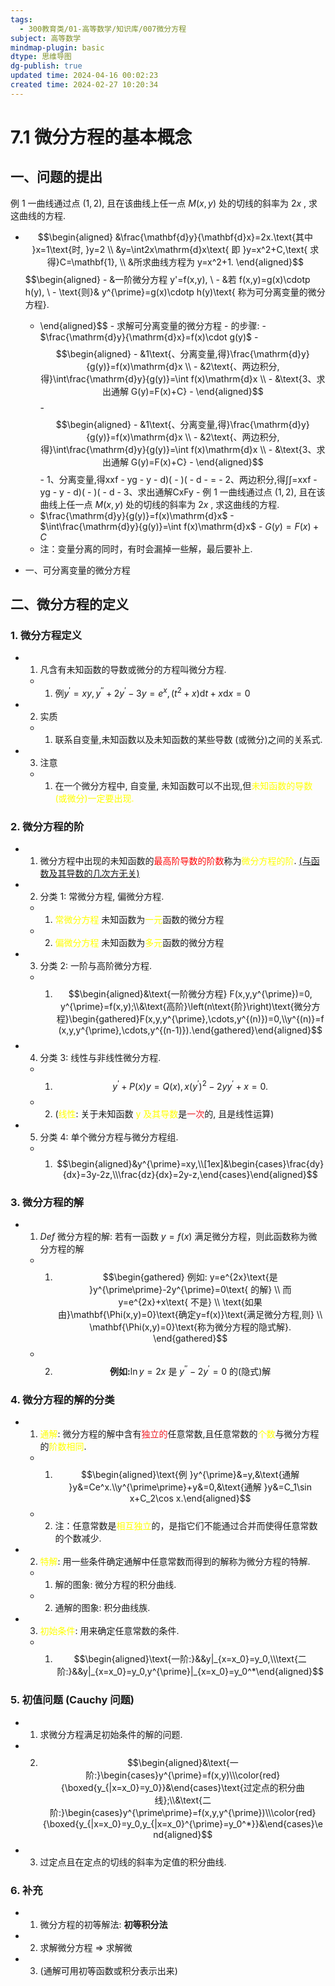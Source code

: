```yaml
---
tags:
  - 300教育类/01-高等数学/知识库/007微分方程
subject: 高等数学
mindmap-plugin: basic
dtype: 思维导图
dg-publish: true
updated time: 2024-04-16 00:02:23
created time: 2024-02-27 10:20:34
---
```


# 7.1 微分方程的基本概念

## 一、问题的提出

例 1 一曲线通过点 $(1,2)$, 且在该曲线上任一点 $M(x,y)$ 处的切线的斜率为 $2x$ , 求这曲线的方程.
- $$\begin{aligned}   &\frac{\mathbf{d}y}{\mathbf{d}x}=2x.\text{其中 }x=1\text{时, }y=2   \\   &y=\int2x\mathrm{d}x\text{ 即 }y=x^2+C,\text{ 求得}C=\mathbf{1}, \\   &所求曲线方程为 y=x^2+1.
   \end{aligned}$$$$\begin{aligned}    - &一阶微分方程 y'=f(x,y), \\    - &若  f(x,y)=g(x)\cdotp h(y), \\    - \text{则}& y^{\prime}=g(x)\cdotp h(y)\text{ 称为可分离变量的微分方程}.
    - \end{aligned}$$    - 求解可分离变量的微分方程    - 的步骤:    - $\frac{\mathrm{d}y}{\mathrm{d}x}=f(x)\cdot g(y)$    - $$\begin{aligned}    - &1\text{、分离变量,得}\frac{\mathrm{d}y}{g(y)}=f(x)\mathrm{d}x \\    - &2\text{、两边积分,得}\int\frac{\mathrm{d}y}{g(y)}=\int f(x)\mathrm{d}x \\    - &\text{3、求出通解 G(y)=F(x)+C}    - \end{aligned}$$    - $$\begin{aligned}    - &1\text{、分离变量,得}\frac{\mathrm{d}y}{g(y)}=f(x)\mathrm{d}x \\    - &2\text{、两边积分,得}\int\frac{\mathrm{d}y}{g(y)}=\int f(x)\mathrm{d}x \\    - &\text{3、求出通解 G(y)=F(x)+C}    - \end{aligned}$$    - 1、分离变量,得xxf 	- yg 	- y 	- d)(	- )(	- d 	- =	- 2、两边积分,得∫∫=xxf 	- yg 	- y 	- d)(	- )(	- d 	- 3、求出通解CxFy - 例 1 一曲线通过点 $(1,2)$, 且在该曲线上任一点 $M(x,y)$ 处的切线的斜率为 $2x$ , 求这曲线的方程.
    - $\frac{\mathrm{d}y}{g(y)}=f(x)\mathrm{d}x$    - $\int\frac{\mathrm{d}y}{g(y)}=\int f(x)\mathrm{d}x$    - $G(y)=F(x)+C$
    - 注：变量分离的同时，有时会漏掉一些解，最后要补上.

- 一、可分离变量的微分方程

## 二、微分方程的定义

### 1. 微分方程定义
- 1. 凡含有未知函数的导数或微分的方程叫微分方程.
    - 1. $\text{例} y^{\prime}=xy, y^{\prime\prime}+2y^{\prime}-3y=e^x,(t^2+x)\mathrm{d}t+x\mathrm{d}x=0$
- 2. 实质
    - 1. 联系自变量,未知函数以及未知函数的某些导数 (或微分)之间的关系式.
- 3. 注意
    - 1. 在一个微分方程中, 自变量, 未知函数可以不出现,但<font color="#ffff00">未知函数的导数 (或微分)一定要出现.</font>

### 2. 微分方程的阶
- 1. 微分方程中出现的未知函数的<font color="#ff0000">最高阶导数的阶数</font>称为<font color="#ffff00">微分方程的阶</font>. <u>(与函数及其导数的几次方无关)</u>
- 2. 分类 1: 常微分方程, 偏微分方程.
    - 1. <font color="#ffff00">常微分方程</font>  未知函数为<font color="#ffff00">一元</font>函数的微分方程
    - 2. <font color="#ffff00">偏微分方程</font>  未知函数为<font color="#ffff00">多元</font>函数的微分方程
- 3. 分类 2: 一阶与高阶微分方程.
    - 1. $$\begin{aligned}&\text{一阶微分方程} F(x,y,y^{\prime})=0, y^{\prime}=f(x,y);\\&\text{高阶}\left(n\text{阶}\right)\text{微分方程}\begin{gathered}F(x,y,y^{\prime},\cdots,y^{(n)})=0,\\y^{(n)}=f(x,y,y^{\prime},\cdots,y^{(n-1)}).\end{gathered}\end{aligned}$$
- 4. 分类 3: 线性与非线性微分方程.
    - 1. $$y^\prime+P(x)y=Q(x), x(y^\prime)^2-2yy^\prime+x=0.$$
    - 2. (<font color="#ffff00">线性</font>: 关于未知函数 <font color="#ffff00">y 及其导数</font>是<font color=#ed1c24>一次</font>的, 且是线性运算)
- 5. 分类 4: 单个微分方程与微分方程组.
    - 1. $$\begin{aligned}&y^{\prime}=xy,\\[1ex]&\begin{cases}\frac{dy}{dx}=3y-2z,\\\frac{dz}{dx}=2y-z,\end{cases}\end{aligned}$$

### 3. 微分方程的解
- 1. $Def$ 微分方程的解: 若有一函数 $y=f (x)$ 满足微分方程，则此函数称为微分方程的解
    - 1. $$\begin{gathered}
       例如: y=e^{2x}\text{是 }y^{\prime\prime}-2y^{\prime}=0\text{ 的解} \\
       而 y=e^{2x}+x\text{ 不是} \\
       \text{如果由}\mathbf{\Phi(x,y)=0}\text{确定y=f(x)}\text{满足微分方程,则} \\
       \mathbf{\Phi(x,y)=0}\text{称为微分方程的隐式解}. 
       \end{gathered}$$
    - 2. $$\textbf{例如:}\ln y=2x\text{ 是 }y^{\prime\prime}-2y^{\prime}=0\text{ 的}(\text{隐式})\text{解}$$

### 4. 微分方程的解的分类
- 1. <font color="#ffff00">通解</font>: 微分方程的解中含有<font color=#ed1c24>独立的</font>任意常数,且任意常数的<font color="#ffff00">个数</font>与微分方程的<font color="#ffff00">阶数相同</font>.
    - 1. $$\begin{aligned}\text{例 }y^{\prime}&=y,&\text{通解 }y&=Ce^x.\\y^{\prime\prime}+y&=0,&\text{通解 }y&=C_1\sin x+C_2\cos x.\end{aligned}$$
    - 2. 注：任意常数是<font color="#ffff00">相互独立</font>的，是指它们不能通过合并而使得任意常数的个数减少.
- 2. <font color="#ffff00">特解</font>:  用一些条件确定通解中任意常数而得到的解称为微分方程的特解.
    - 1. 解的图象:  微分方程的积分曲线.
    - 2. 通解的图象: 积分曲线族.
- 3. <font color="#ffff00">初始条件</font>: 用来确定任意常数的条件.
    - 1. $$\begin{aligned}\text{一阶:}&&y|_{x=x_0}=y_0,\\\text{二阶:}&&y|_{x=x_0}=y_0,y^{\prime}|_{x=x_0}=y_0^*\end{aligned}$$

### 5. 初值问题 (Cauchy 问题)
- 1. 求微分方程满足初始条件的解的问题.
- 2. $$\begin{aligned}&\text{一阶:}\begin{cases}y^{\prime}=f(x,y)\\\color{red}{\boxed{y_{|x=x_0}=y_0}}&\end{cases}\text{过定点的积分曲线};\\&\text{二阶:}\begin{cases}y^{\prime\prime}=f(x,y,y^{\prime})\\\color{red}{\boxed{y_{|x=x_0}=y_0,y_{|x=x_0}^{\prime}=y_0^*}}&\end{cases}\end{aligned}$$
- 3. 过定点且在定点的切线的斜率为定值的积分曲线.

### 6. **补充**
- 1. 微分方程的初等解法: **初等积分法**
- 2. 求解微分方程 $\Longrightarrow$ 求解微
- 3. (通解可用初等函数或积分表示出来)

